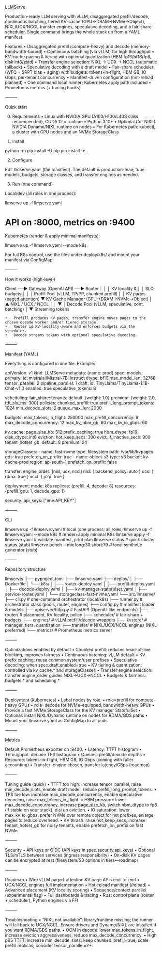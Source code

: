 LLMServe

Production-ready LLM serving with vLLM, disaggregated prefill/decode, continuous batching, tiered KV-cache (GPU→DRAM→NVMe→Object), NIXL/UCX/NCCL transfer engines, speculative decoding, and a fair-share scheduler.
Single command brings the whole stack up from a YAML manifest.

Features
	•	Disaggregated prefill (compute-heavy) and decode (memory-bandwidth-bound)
	•	Continuous batching (via vLLM) for high throughput
	•	KV-cache paging & tiering with optional quantization (HBM fp16/bf16/fp8, disk int8/zstd)
	•	Transfer engine selection: NIXL → UCX → NCCL (automatic fallback)
	•	Speculative decoding with a draft model
	•	Fair-share scheduler (WFQ + SRPT bias + aging) with budgets:
tokens-in-flight, HBM GB, IO Gbps, per-tenant concurrency
	•	Manifest-driven configuration (hot-reload planned)
	•	One command local runner; Kubernetes apply path included
	•	Prometheus metrics (+ tracing hooks)

⸻

Quick start

0) Requirements
	•	Linux with NVIDIA GPU (A100/H100/L40S class recommended), CUDA 12.x runtime
	•	Python 3.10+
	•	Optional (for NIXL): NVIDIA Dynamo/NIXL runtime on nodes
	•	For Kubernetes path: kubectl, a cluster with GPU nodes and an NVMe StorageClass

1) Install

python -m pip install -U pip
pip install -e .

2) Configure

Edit llmserve.yaml (the manifest). The default is production-lean; tune models, budgets, storage classes, and transfer engines as needed.

3) Run (one command)

Local/dev (all roles in one process):

llmserve up -f llmserve.yaml
# API on :8000, metrics on :9400

Kubernetes (render & apply minimal manifests):

llmserve up -f llmserve.yaml --mode k8s

For full K8s control, use the files under deploy/k8s/ and mount your manifest via ConfigMap.

⸻

How it works (high-level)

Client ──► Gateway (OpenAI API) ──► Router
                 │                      │
                 │        KV locality & │
                 │         SLO budgets  │
                 │                      │
          Prefill Pool (vLLM, TP/PP, chunked prefill)
                 │
                 │ KV pages (paged attention)
                 ▼
         KV Cache Manager (GPU→DRAM→NVMe→Object)
                 │         ▲
            NIXL / UCX / NCCL
                 │         │
                 ▼         │
           Decode Pool (vLLM, speculative, cont. batching)
                 │
                 ▼
              Streaming tokens

	•	Prefill produces KV pages; transfer engine moves pages to the chosen decode worker and/or tiered storage.
	•	Router is KV-locality-aware and enforces budgets via the scheduler.
	•	Decode streams tokens with optional speculative decoding.

⸻

Manifest (YAML)

Everything is configured in one file. Example:

apiVersion: v1
kind: LLMServe
metadata: {name: prod}
spec:
  models:
    primary:
      id: mistralai/Mistral-7B-Instruct
      dtype: bf16
      max_model_len: 32768
      tensor_parallel: 2
      pipeline_parallel: 1
    draft:
      id: TinyLlama/TinyLlama-1.1B-Chat-v1.0
      enabled: true
      speculative_tokens: 8

  scheduling:
    fair_share:
      tenants:
        default: {weight: 1.0}
        premium: {weight: 2.0, ttft_slo_ms: 300}
    policies:
      chunked_prefill: true
      prefill_long_prompt_tokens: 1024
      min_decode_slots: 2
      queue_max_len: 2000

  budgets:
    max_tokens_in_flight: 250000
    max_prefill_concurrency: 6
    max_decode_concurrency: 12
    max_kv_hbm_gb: 60
    max_kv_io_gbps: 60

  kv_cache:
    page_size_kb: 512
    prefix_caching: true
    hbm_dtype: fp16
    disk_dtype: int8
    eviction:
      hot_keep_secs: 300
      evict_if_inactive_secs: 900
      tenant_hotset_gb:
        default: 8
        premium: 24

  storageClasses:
    - name: fast-nvme
      type: filesystem
      path: /var/lib/kvpages
      gds: true
      prefetch_on_prefix: true
    - name: object-s3
      type: s3
      bucket: kv-cache-prod
      region: ap-south-1
      prefetch_on_prefix: false

  transfer:
    engine_order: [nixl, ucx, nccl]
    nixl: { backend_policy: auto }
    ucx:  { rdma: true }
    nccl: { p2p: true }

  deployment:
    mode: k8s
    replicas: {prefill: 4, decode: 8}
    resources: {prefill_gpu: 1, decode_gpu: 1}

  security:
    api_keys: ["env:API_KEY"]


⸻

CLI

llmserve up -f llmserve.yaml              # local (one process, all roles)
llmserve up -f llmserve.yaml --mode k8s   # render+apply minimal K8s
llmserve apply -f llmserve.yaml           # validate manifest, print plan
llmserve status                           # quick cluster status (stub)
llmserve bench --mix long:30 short:70     # local synthetic generator (stub)


⸻

Repository structure

llmserve/
├── pyproject.toml
├── llmserve.yaml
├── deploy/
│   ├── Dockerfile
│   └── k8s/
│       ├── router-deploy.yaml
│       ├── prefill-deploy.yaml
│       ├── decode-deploy.yaml
│       ├── kv-manager-statefulset.yaml
│       ├── service-router.yaml
│       └── storageclass-fast-nvme.yaml
└── src/llmserve/
    ├── cli.py            # one-command orchestrator (local/k8s)
    ├── runner.py         # orchestrator class (pools, router, engines)
    ├── config.py         # manifest loader & models
    ├── apiserver/http.py # FastAPI (OpenAI-like endpoints)
    ├── router/           # placement, KV locality, policy
    ├── scheduler/        # fair-share + budgets
    ├── engines/          # vLLM prefill/decode wrappers
    ├── kvstore/          # manager, tiers, quantization
    ├── transfer/         # NIXL/UCX/NCCL engines (NIXL preferred)
    └── metrics/          # Prometheus metrics server


⸻

Optimizations enabled by default
	•	Chunked prefill: reduces head-of-line blocking, improves fairness
	•	Continuous batching: vLLM default
	•	KV prefix caching: reuse common system/user prefixes
	•	Speculative decoding: when spec.draft.enabled=true
	•	KV tiering & quantization: controlled via kv_cache.* and storageClasses
	•	Transfer engine selection: transfer.engine_order guides NIXL→UCX→NCCL
	•	Budgets & fairness: budgets.* and scheduling.*

⸻

Deployment (Kubernetes)
	•	Label nodes by role:
	•	role=prefill for compute-heavy GPUs
	•	role=decode for NVMe-equipped, bandwidth-heavy GPUs
	•	Provide a fast NVMe StorageClass for the KV manager StatefulSet
	•	Optional: install NIXL/Dynamo runtime on nodes for RDMA/GDS paths
	•	Mount your llmserve.yaml as ConfigMap to all pods

⸻

Metrics

Default Prometheus exporter on :9400.
	•	Latency: TTFT histogram
	•	Throughput: decode TPS histogram
	•	Queues: prefill/decode depths
	•	Resource: tokens-in-flight, HBM GB, IO Gbps (coming with fuller accounting)
	•	Transfer: engine chosen, transfer latency/GBps (roadmap)

⸻

Tuning guide (quick)
	•	TTFT too high: increase tensor_parallel, raise min_decode_slots, enable draft model, reduce prefill_long_prompt_tokens.
	•	TPS too low: increase max_decode_concurrency, enable speculative decoding, raise max_tokens_in_flight.
	•	HBM pressure: lower max_decode_concurrency, increase page_size_kb, switch hbm_dtype to fp8 (if stable on your stack), dial up eviction.
	•	IO saturation: lower max_kv_io_gbps, prefer NVMe over remote object for hot prefixes, enlarge pages to reduce overhead.
	•	KV thrash: raise hot_keep_secs, increase tenant_hotset_gb for noisy tenants, enable prefetch_on_prefix on fast NVMe.

⸻

Security
	•	API keys or OIDC (API keys in spec.security.api_keys)
	•	Optional TLS/mTLS between services (ingress responsibility)
	•	On-disk KV pages can be encrypted at rest (filesystem/S3 options in tiers—roadmap)

⸻

Roadmap
	•	Wire vLLM paged-attention KV page APIs end-to-end
	•	UCX/NCCL engines full implementation
	•	Hot-reload manifest (/reload)
	•	Advanced placement (KV locality scoring)
	•	Sequence/context parallel (experimental flag)
	•	Full dashboards & tracing
	•	Rust control plane (router + scheduler), Python engines via FFI

⸻

Troubleshooting
	•	“NIXL not available”: library/runtime missing; the runner will fall back to UCX/NCCL. Ensure drivers and Dynamo/NIXL are installed if you want RDMA/GDS paths.
	•	OOM in decode: lower max_tokens_in_flight, increase eviction aggressiveness, reduce max_decode_concurrency.
	•	High p95 TTFT: increase min_decode_slots; keep chunked_prefill=true; scale prefill replicas; consider tensor_parallel=2+.
